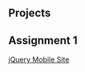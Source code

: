 <html lang="en-us">
  <head>
    <meta charset="UTF-8">
    <title>Katlin's Projects</title>
    <meta name="viewport" content="width=device-width, initial-scale=1">
    <meta name="theme-color" content="#157878">
    <link href='https://fonts.googleapis.com/css?family=Open+Sans:400,700' rel='stylesheet' type='text/css'>
    <link rel="stylesheet" href="/assets/css/style.css?v=46959db576ab4d313d127b8a3bd10fb7710d5dea">
    <link rel="shortcut icon" type="image/png" href="favicon/kdk1.png?"/>
  </head>
  <body>
    <section class="main-content">
      <h1>Projects</h1>
      <h2>Assignment 1</h2>
       <a href="bootstrap\starter.htm">jQuery Mobile Site</a><br/>
    </section>
  </body>
</html>

